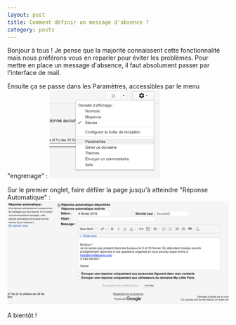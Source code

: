 ```yaml
---
layout: post
title: Comment définir un message d'absence ?
category: posts
---
```


Bonjour à tous !
Je pense que la majorité connaissent cette fonctionnalité mais nous préférons vous en reparler pour éviter les problèmes.
Pour mettre en place un message d'absence, il faut absolument passer par l'interface de mail. 
 
Ensuite ça se passe dans les Paramètres, accessibles par le menu "engrenage" :
<img src="/images/gmail-settings.png" width="50%">

Sur le premier onglet, faire défiler la page jusqu'à atteindre "Réponse Automatique" :
![](/images/absence.png "")

A bientôt !
